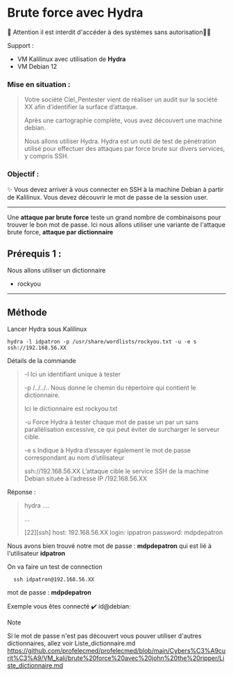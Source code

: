 # Brute force avec Hydra

🚩 Attention il est interdit d'accéder à des systèmes sans autorisation🏴‍☠️

Support : 

* VM Kalilinux avec utilisation de **Hydra**
* VM Debian 12

### Mise en situation :
>  Votre société Ciel_Pentester vient de réaliser un audit sur la société XX afin d’identifier la surface d’attaque.
>
> Après une cartographie complète, vous avez découvert une machine debian.
>
> Nous allons utiliser Hydra. Hydra est un outil de test de pénétration utilisé pour effectuer des attaques par force brute sur divers services, y compris SSH.

### Objectif :

✨ Vous devez arriver à vous connecter en SSH à la machine Debian à partir de Kalilinux. Vous devez découvrir le mot de passe de la session user.

-----
Une **attaque par brute force** teste un grand nombre de combinaisons pour trouver le bon mot de passe.
Ici nous allons utiliser une variante de l'attaque brute force, **attaque par dictionnaire**


## Prérequis 1 :

Nous allons utiliser un dictionnaire

* rockyou



-----

## Méthode

Lancer Hydra sous Kalilinux

    hydra -l idpatron -p /usr/share/wordlists/rockyou.txt -u -e s ssh://192.168.56.XX

Détails de la commande
>
> -l Ici un identifiant unique à tester
>
> -p /../../.. Nous donne le chemin du répertoire qui contient le dictionnaire.
>
>Ici le dictionnaire est rockyou.txt
>
>-u Force Hydra à tester chaque mot de passe un par un sans parallélisation excessive, ce qui peut éviter de surcharger le serveur cible.
>
>-e s Indique à Hydra d’essayer également le mot de passe correspondant au nom d’utilisateur
>
> ssh://192.168.56.XX L’attaque cible le service SSH de la machine Debian située à l’adresse IP /192.168.56.XX


Réponse :
>
> hydra ....
>
>...
>
>[22][ssh] host: 192.168.56.XX  login: ippatron  password: mdpdepatron
>

Nous avons bien trouvé notre mot de passe : **mdpdepatron** qui est lié à l'utilisateur **idpatron**

On va faire un test de connection

      ssh idpatron@192.168.56.XX
  
mot de passe : **mdpdepatron**

Exemple vous êtes connecté  ✔️  id@debian:


> [!NOTE]
> Si le mot de passe n'est pas découvert vous pouver utiliser d'autres dictionnaires, allez voir Liste_dictionnaire.md
> https://github.com/profelecmed/profelecmed/blob/main/Cybers%C3%A9curit%C3%A9/VM_kali/brute%20force%20avec%20john%20the%20ripper/Liste_dictionnaire.md

